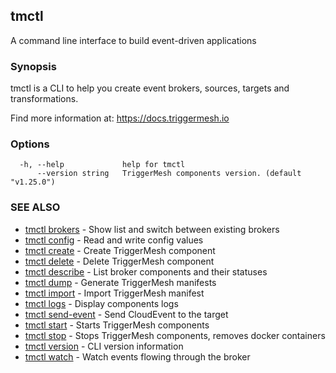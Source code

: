 ## tmctl

A command line interface to build event-driven applications

### Synopsis

tmctl is a CLI to help you create event brokers, sources, targets and transformations.

Find more information at: https://docs.triggermesh.io

### Options

```
  -h, --help             help for tmctl
      --version string   TriggerMesh components version. (default "v1.25.0")
```

### SEE ALSO

* [tmctl brokers](tmctl_brokers.md)	 - Show list and switch between existing brokers
* [tmctl config](tmctl_config.md)	 - Read and write config values
* [tmctl create](tmctl_create.md)	 - Create TriggerMesh component
* [tmctl delete](tmctl_delete.md)	 - Delete TriggerMesh component
* [tmctl describe](tmctl_describe.md)	 - List broker components and their statuses
* [tmctl dump](tmctl_dump.md)	 - Generate TriggerMesh manifests
* [tmctl import](tmctl_import.md)	 - Import TriggerMesh manifest
* [tmctl logs](tmctl_logs.md)	 - Display components logs
* [tmctl send-event](tmctl_send-event.md)	 - Send CloudEvent to the target
* [tmctl start](tmctl_start.md)	 - Starts TriggerMesh components
* [tmctl stop](tmctl_stop.md)	 - Stops TriggerMesh components, removes docker containers
* [tmctl version](tmctl_version.md)	 - CLI version information
* [tmctl watch](tmctl_watch.md)	 - Watch events flowing through the broker

